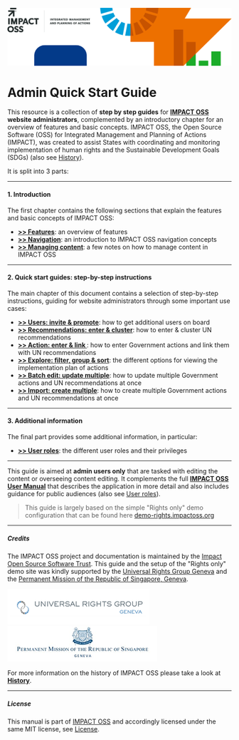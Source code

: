![](/assets/header.png)

# Admin Quick Start Guide

This resource is a collection of **step by step guides** for **[IMPACT OSS](https://impactoss.org) website administrators**, complemented by an introductory chapter for an overview of features and basic concepts. IMPACT OSS, the Open Source Software (OSS) for Integrated Management and Planning of Actions (IMPACT), was created to assist States with coordinating and monitoring implementation of human rights and the Sustainable Development Goals (SDGs) (also see [History](/appendix/history.md)).

It is split into 3 parts:

---

#### 1. Introduction

The first chapter contains the following sections that explain the features and basic concepts of IMPACT OSS:

* **[>> Features](/intro/features.md)**: an overview of features
* **[>> Navigation](/intro/navigation.md)**: an introduction to IMPACT OSS navigation concepts
* **[>> Managing content](/intro/management.md)**: a few notes on how to manage content in IMPACT OSS

---

#### 2. Quick start guides: step-by-step instructions

The main chapter of this document contains a selection of step-by-step instructions, guiding for website administrators through some important use cases:

* **[>> Users: invite & promote](/guide/users-admin.md)**: how to get additional users on board
* **[>> Recommendations: enter & cluster](/guide/enter-recommendations.md)**: how to enter & cluster UN recommendations
* **[>> Action: enter & link ](/guide/enter-recommendations.md)**: how to enter Government actions and link them with UN recommendations
* **[>> Explore: filter, group & sort](/guide/explore.md)**: the different options for viewing the implementation plan of actions
* **[>> Batch edit: update multiple](guide/batch-edit.md)**: how to update multiple Government actions and UN recommendations at once
* **[>> Import: create multiple](guide/import.md)**: how to create multiple Government actions and UN recommendations at once

---

#### 3. Additional information

The final part provides some additional information, in particular:

* **[>> User roles](/info/userroles.md)**: the different user roles and their privileges

---

This guide is aimed at **admin users only** that are tasked with editing the content or overseeing content editing. It complements the full **[IMPACT OSS User Manual](https://user-manual.impactoss.org)** that describes the application in more detail and also includes guidance for public audiences (also see [User roles](/info/userroles.md)).

> This guide is largely based on the simple "Rights only" demo configuration that can be found here [demo-rights.impactoss.org](https://demo-rights.impactoss.org)

---

##### Credits

The IMPACT OSS project and documentation is maintained by the [Impact Open Source Software Trust](http://impactoss.org/). This guide and the setup of the "Rights only" demo site was kindly supported by the [Universal Rights Group Geneva](http://www.universal-rights.org/) and the [Permanent Mission of the Republic of Singapore, Geneva](https://www.mfa.gov.sg/content/mfa/overseasmission/geneva.html).

![](/assets/universal-rights-group.png)![](/assets/singapore-mission-geneva.png)

For more information on the history of IMPACT OSS please take a look at [**History**](/appendix/history.md).

---

##### License

This manual is part of [IMPACT OSS](https://github.com/impactoss/impactoss-client) and accordingly licensed under the same MIT license, see [License](LICENSE.md).
